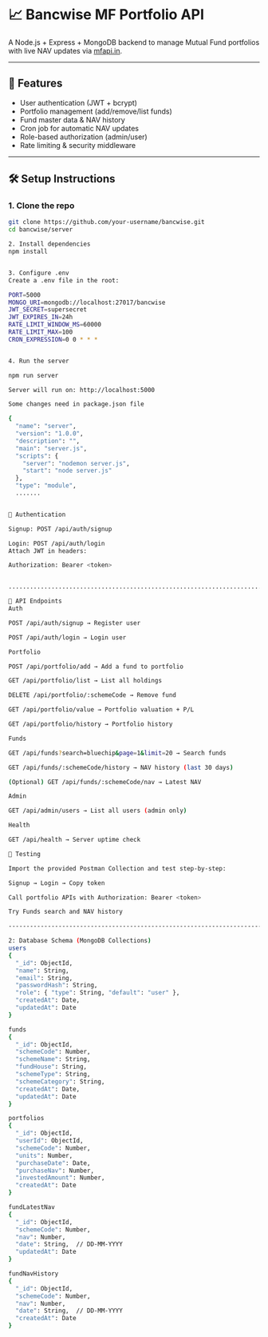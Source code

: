 # 📈 Bancwise MF Portfolio API

A Node.js + Express + MongoDB backend to manage Mutual Fund portfolios with live NAV updates via [mfapi.in](https://www.mfapi.in/).

---

## 🚀 Features

- User authentication (JWT + bcrypt)
- Portfolio management (add/remove/list funds)
- Fund master data & NAV history
- Cron job for automatic NAV updates
- Role-based authorization (admin/user)
- Rate limiting & security middleware

---

## 🛠️ Setup Instructions

### 1. Clone the repo

```bash
git clone https://github.com/your-username/bancwise.git
cd bancwise/server

2. Install dependencies
npm install


3. Configure .env
Create a .env file in the root:

PORT=5000
MONGO_URI=mongodb://localhost:27017/bancwise
JWT_SECRET=supersecret
JWT_EXPIRES_IN=24h
RATE_LIMIT_WINDOW_MS=60000
RATE_LIMIT_MAX=100
CRON_EXPRESSION=0 0 * * *


4. Run the server

npm run server

Server will run on: http://localhost:5000

Some changes need in package.json file

{
  "name": "server",
  "version": "1.0.0",
  "description": "",
  "main": "server.js",
  "scripts": {
    "server": "nodemon server.js",
    "start": "node server.js"
  },
  "type": "module",
  .......


🔑 Authentication

Signup: POST /api/auth/signup

Login: POST /api/auth/login
Attach JWT in headers:

Authorization: Bearer <token>


.........................................................................

📡 API Endpoints
Auth

POST /api/auth/signup → Register user

POST /api/auth/login → Login user

Portfolio

POST /api/portfolio/add → Add a fund to portfolio

GET /api/portfolio/list → List all holdings

DELETE /api/portfolio/:schemeCode → Remove fund

GET /api/portfolio/value → Portfolio valuation + P/L

GET /api/portfolio/history → Portfolio history

Funds

GET /api/funds?search=bluechip&page=1&limit=20 → Search funds

GET /api/funds/:schemeCode/history → NAV history (last 30 days)

(Optional) GET /api/funds/:schemeCode/nav → Latest NAV

Admin

GET /api/admin/users → List all users (admin only)

Health

GET /api/health → Server uptime check

🧪 Testing

Import the provided Postman Collection and test step-by-step:

Signup → Login → Copy token

Call portfolio APIs with Authorization: Bearer <token>

Try Funds search and NAV history

--------------------------------------------------------------------------------------------

2: Database Schema (MongoDB Collections)
users
{
  "_id": ObjectId,
  "name": String,
  "email": String,
  "passwordHash": String,
  "role": { "type": String, "default": "user" },
  "createdAt": Date,
  "updatedAt": Date
}

funds
{
  "_id": ObjectId,
  "schemeCode": Number,
  "schemeName": String,
  "fundHouse": String,
  "schemeType": String,
  "schemeCategory": String,
  "createdAt": Date,
  "updatedAt": Date
}

portfolios
{
  "_id": ObjectId,
  "userId": ObjectId,
  "schemeCode": Number,
  "units": Number,
  "purchaseDate": Date,
  "purchaseNav": Number,
  "investedAmount": Number,
  "createdAt": Date
}

fundLatestNav
{
  "_id": ObjectId,
  "schemeCode": Number,
  "nav": Number,
  "date": String,  // DD-MM-YYYY
  "updatedAt": Date
}

fundNavHistory
{
  "_id": ObjectId,
  "schemeCode": Number,
  "nav": Number,
  "date": String,  // DD-MM-YYYY
  "createdAt": Date
}
```
